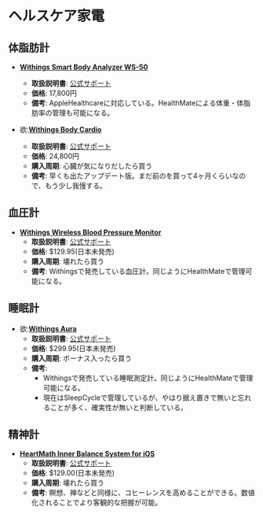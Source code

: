 ヘルスケア家電
====

体脂肪計
----

- [**Withings Smart Body Analyzer WS-50**](https://www.withings.com/jp/ja/products/body)
  - **取扱説明書**: [公式サポート](https://withings.zendesk.com/hc/en-us/categories/200118207-Smart-Body-Analyzer-WS-50-)
  - **価格**: 17,800円
  - **備考**: AppleHealthcareに対応している。HealthMateによる体重・体脂肪率の管理も可能になる。

- 欲:[**Withings Body Cardio**](https://www.withings.com/jp/ja/products/body-cardio)
  - **取扱説明書**: [公式サポート](https://withings.zendesk.com/hc/en-us/categories/202723437-Withings-Body-Cardio-NEW-2016-)
  - **価格**: 24,800円
  - **購入周期**: 心臓が気になりだしたら買う
  - **備考**: 早くも出たアップデート版。まだ前のを買って4ヶ月くらいなので、もう少し我慢する。

血圧計
----

- [**Withings Wireless
Blood Pressure Monitor**](http://www.withings.com/jp/ja/products/blood-pressure-monitor)
  - **取扱説明書**: [公式サポート](https://withings.zendesk.com/hc/en-us/categories/200118357-Wireless-Blood-Pressure-Monitor-iOS-Android-)
  - **価格**: $129.95\(日本未発売\)
  - **購入周期**: 壊れたら買う
  - **備考**: Withingsで発売している血圧計。同じようにHealthMateで管理可能になる。

睡眠計
----

- 欲:[**Withings Aura**](https://www.withings.com/jp/ja/products/aura)
  - **取扱説明書**: [公式サポート](https://withings.zendesk.com/hc/en-us/categories/200189426-Withings-Aura)
  - **価格**: $299.95\(日本未発売\)
  - **購入周期**: ボーナス入ったら買う
  - **備考**:
    - Withingsで発売している睡眠測定計。同じようにHealthMateで管理可能になる。
    - 現在はSleepCycleで管理しているが、やはり据え置きで無いと忘れることが多く、確実性が無いと判断している。

精神計
----

- [**HeartMath Inner Balance System for iOS**](http://store.heartmath.com/innerbalance)
  - **取扱説明書**: [公式サポート](https://www.heartmath.com/support/knowledgebase/?category=Inner_Balance_iOS)
  - **価格**: $129.00\(日本未発売\)
  - **購入周期**: 壊れたら買う
  - **備考**: 瞑想、禅などと同様に、コヒーレンスを高めることができる。数値化されることでより客観的な把握が可能。
